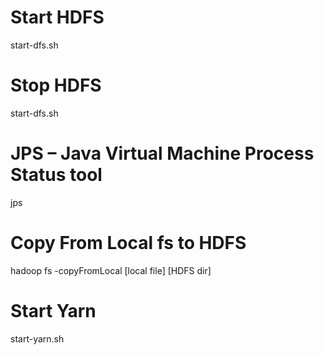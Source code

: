 # Start HDFS
start-dfs.sh

# Stop HDFS 
start-dfs.sh

# JPS – Java Virtual Machine Process Status tool
jps 

# Copy From Local fs to HDFS
hadoop fs -copyFromLocal [local file] [HDFS dir]


# Start Yarn 
start-yarn.sh